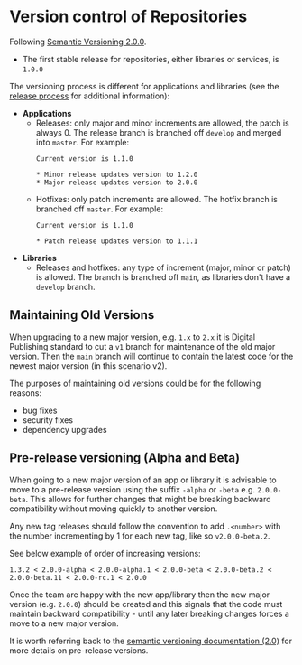 # Version control of Repositories

Following [Semantic Versioning 2.0.0](https://semver.org/).
* The first stable release for repositories, either libraries or services, is `1.0.0`

The versioning process is different for applications and libraries (see the [release process](RELEASES.md) for additional information):
* **Applications**
  * Releases: only major and minor increments are allowed, the patch is always 0. The release branch is branched off `develop` and merged into `master`. For example:
    ```
    Current version is 1.1.0

    * Minor release updates version to 1.2.0
    * Major release updates version to 2.0.0
    ```
  * Hotfixes: only patch increments are allowed. The hotfix branch is branched off `master`. For example:
    ```
    Current version is 1.1.0

    * Patch release updates version to 1.1.1
    ```
* **Libraries**
  * Releases and hotfixes: any type of increment (major, minor or patch) is allowed. The branch is branched off `main`, as libraries don't have a `develop` branch.

## Maintaining Old Versions

When upgrading to a new major version, e.g. `1.x` to `2.x` it is Digital Publishing standard to cut a `v1` branch for maintenance of the old major version. Then the `main` branch will continue to contain the latest code for the newest major version (in this scenario v2).

The purposes of maintaining old versions could be for the following reasons:

- bug fixes
- security fixes
- dependency upgrades

## Pre-release versioning (Alpha and Beta)

When going to a new major version of an app or library it is advisable to move to a pre-release version using the suffix `-alpha` or `-beta` e.g. `2.0.0-beta`. 
This allows for further changes that might be breaking backward compatibility without moving quickly to another version.

Any new tag releases should follow the convention to add `.<number>` with the number incrementing by 1 for each new tag, like so `v2.0.0-beta.2`.

See below example of order of increasing versions:

```
1.3.2 < 2.0.0-alpha < 2.0.0-alpha.1 < 2.0.0-beta < 2.0.0-beta.2 < 2.0.0-beta.11 < 2.0.0-rc.1 < 2.0.0
```

Once the team are happy with the new app/library then the new major version (e.g. `2.0.0`) should be created and this signals that the code must maintain backward compatibility - until any later breaking changes forces a move to a new major version.

It is worth referring back to the [semantic versioning documentation (2.0)](https://semver.org/) for more details on pre-release versions.

